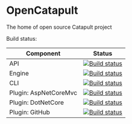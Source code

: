 # OpenCatapult
The home of open source Catapult project

Build status:

| Component | Status |
|-----------|--------|
| API       | [![Build status](https://ci.appveyor.com/api/projects/status/qpi6p3uypagq755o/branch/master?svg=true)](https://ci.appveyor.com/project/Frandi28567/opencatapult/branch/master) |
| Engine    | [![Build status](https://ci.appveyor.com/api/projects/status/vfwu1kc0y1a46sk3/branch/master?svg=true)](https://ci.appveyor.com/project/Frandi28567/opencatapult-1f88g/branch/master) |
| CLI       | [![Build status](https://ci.appveyor.com/api/projects/status/4eogolso3j23ud2v/branch/master?svg=true)](https://ci.appveyor.com/project/Frandi28567/opencatapult-4vn9h/branch/master) |
| Plugin: AspNetCoreMvc | [![Build status](https://ci.appveyor.com/api/projects/status/s0ap554n7nof4rtl/branch/master?svg=true)](https://ci.appveyor.com/project/Frandi28567/opencatapult-gsy03/branch/master) |
| Plugin: DotNetCore | [![Build status](https://ci.appveyor.com/api/projects/status/sc28u4acjqdyq5it/branch/master?svg=true)](https://ci.appveyor.com/project/Frandi28567/opencatapult-hk5be/branch/master) |
| Plugin: GitHub | [![Build status](https://ci.appveyor.com/api/projects/status/3p4jf52ms265lnq3/branch/master?svg=true)](https://ci.appveyor.com/project/Frandi28567/opencatapult-4ma5g/branch/master) |
